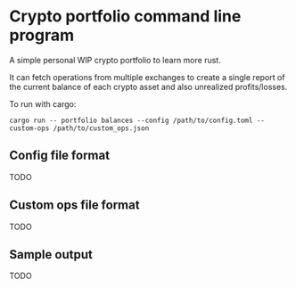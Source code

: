 # Crypto portfolio command line program

A simple personal WIP crypto portfolio to learn more rust.

It can fetch operations from multiple exchanges to create a single report of the current balance of each crypto asset and also unrealized profits/losses.

To run with cargo:
```shell
cargo run -- portfolio balances --config /path/to/config.toml --custom-ops /path/to/custom_ops.json
```

## Config file format

TODO

## Custom ops file format

TODO

## Sample output

TODO